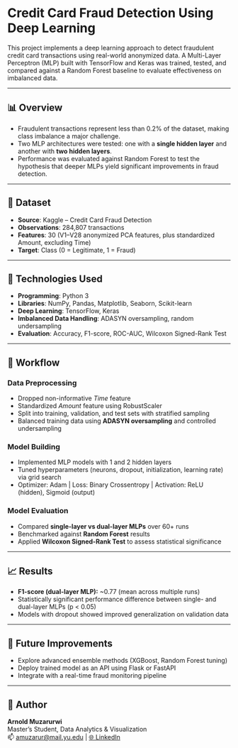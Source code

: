 # Credit Card Fraud Detection Using Deep Learning

This project implements a deep learning approach to detect fraudulent credit card transactions using real-world anonymized data. A Multi-Layer Perceptron (MLP) built with TensorFlow and Keras was trained, tested, and compared against a Random Forest baseline to evaluate effectiveness on imbalanced data.

---

## 📊 Overview
- Fraudulent transactions represent less than 0.2% of the dataset, making class imbalance a major challenge.  
- Two MLP architectures were tested: one with a **single hidden layer** and another with **two hidden layers**.  
- Performance was evaluated against Random Forest to test the hypothesis that deeper MLPs yield significant improvements in fraud detection.  

---

## 📁 Dataset
- **Source**: Kaggle – Credit Card Fraud Detection  
- **Observations**: 284,807 transactions  
- **Features**: 30 (V1–V28 anonymized PCA features, plus standardized Amount, excluding Time)  
- **Target**: Class (0 = Legitimate, 1 = Fraud)  

---

## 🔧 Technologies Used
- **Programming**: Python 3  
- **Libraries**: NumPy, Pandas, Matplotlib, Seaborn, Scikit-learn  
- **Deep Learning**: TensorFlow, Keras  
- **Imbalanced Data Handling**: ADASYN oversampling, random undersampling  
- **Evaluation**: Accuracy, F1-score, ROC-AUC, Wilcoxon Signed-Rank Test  

---

## 🔄 Workflow
### Data Preprocessing
- Dropped non-informative *Time* feature  
- Standardized *Amount* feature using RobustScaler  
- Split into training, validation, and test sets with stratified sampling  
- Balanced training data using **ADASYN oversampling** and controlled undersampling  

### Model Building
- Implemented MLP models with 1 and 2 hidden layers  
- Tuned hyperparameters (neurons, dropout, initialization, learning rate) via grid search  
- Optimizer: Adam | Loss: Binary Crossentropy | Activation: ReLU (hidden), Sigmoid (output)  

### Model Evaluation
- Compared **single-layer vs dual-layer MLPs** over 60+ runs  
- Benchmarked against **Random Forest** results  
- Applied **Wilcoxon Signed-Rank Test** to assess statistical significance  

---

## 📈 Results
- **F1-score (dual-layer MLP):** ~0.77 (mean across multiple runs)  
- Statistically significant performance difference between single- and dual-layer MLPs (p < 0.05)  
- Models with dropout showed improved generalization on validation data  

---

## 📌 Future Improvements
- Explore advanced ensemble methods (XGBoost, Random Forest tuning)  
- Deploy trained model as an API using Flask or FastAPI  
- Integrate with a real-time fraud monitoring pipeline  

---

## 👤 Author
**Arnold Muzarurwi**  
Master’s Student, Data Analytics & Visualization  
📫 amuzarur@mail.yu.edu | [🌐 LinkedIn](https://www.linkedin.com/in/arnold-tatenda-muzarurwi-4681852b2)
  


